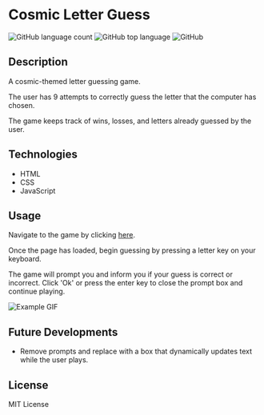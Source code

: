 # Cosmic Letter Guess
![GitHub language count](https://img.shields.io/github/languages/count/beckygold/CosmicLetterGuess)
![GitHub top language](https://img.shields.io/github/languages/top/beckygold/CosmicLetterGuess)
![GitHub](https://img.shields.io/github/license/beckygold/CosmicLetterGuess)

## Description
A cosmic-themed letter guessing game.

The user has 9 attempts to correctly guess the letter that the computer has chosen.

The game keeps track of wins, losses, and letters already guessed by the user.

## Technologies
* HTML
* CSS
* JavaScript

## Usage
Navigate to the game by clicking [here](https://beckygold.github.io/CosmicLetterGuess/).

Once the page has loaded, begin guessing by pressing a letter key on your keyboard.

The game will prompt you and inform you if your guess is correct or incorrect. Click 'Ok' or press the enter key to close the prompt box and continue playing. 

![Example GIF](./assets/images/example.gif/)

## Future Developments
* Remove prompts and replace with a box that dynamically updates text while the user plays. 

## License
MIT License